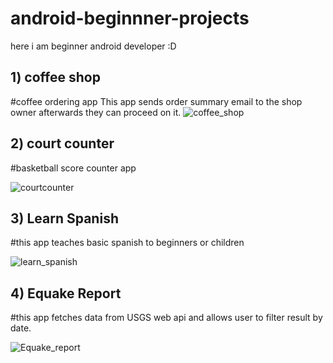 # android-beginnner-projects
here i am beginner android developer :D

## 1) coffee shop
#coffee ordering app
This app sends order summary email to the shop owner afterwards they can proceed on it.
![coffee_shop](https://user-images.githubusercontent.com/45892437/64524329-e7520280-d31b-11e9-8018-4b402c4e71f8.jpeg)


## 2) court counter
#basketball score counter app

![courtcounter](https://user-images.githubusercontent.com/45892437/61318547-f6886880-a822-11e9-91a6-983c1ade0ac9.jpeg)

## 3) Learn Spanish
#this app teaches basic spanish to beginners or children

![learn_spanish](https://user-images.githubusercontent.com/45892437/64524340-ec16b680-d31b-11e9-8f6f-20cf27a90a6f.jpeg)

## 4) Equake Report
#this app fetches data from USGS web api and allows user to filter result by date.

![Equake_report](https://user-images.githubusercontent.com/45892437/75800108-0eefc800-5d9f-11ea-9579-fa879ce94de1.jpeg)
